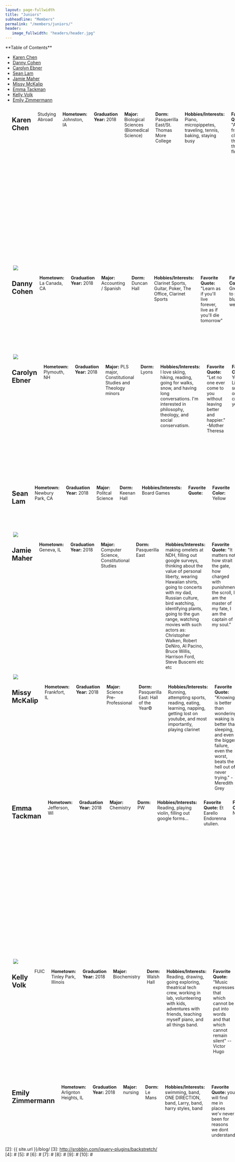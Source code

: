 ```yaml
---
layout: page-fullwidth
title: "Juniors"
subheadline: "Members"
permalink: "/members/juniors/"
header:
   image_fullwidth: "headers/header.jpg"
---
```

<div class="row">
<div class="medium-4 medium-push-8 columns" markdown="1">
<div class="panel radius" markdown="1">
**Table of Contents**

* <a href="#karen_chen">Karen Chen</a>
* <a href="#danny_cohen">Danny Cohen</a>
* <a href="#carolyn_ebner">Carolyn Ebner</a>
* <a href="#sean_lam">Sean Lam</a>
* <a href="#jamie_maher">Jamie Maher</a>
* <a href="#missy_mckalip">Missy McKalip</a>
* <a href="#emma_tackman">Emma Tackman</a>
* <a href="#kelly_volk">Kelly Volk</a>
* <a href="#emily_zimmermann">Emily Zimmermann</a>
</div>
</div><!-- /.medium-4.columns -->



<div class="medium-8 medium-pull-4 columns" markdown="1">
<a name="karen_chen"></a> 

## Karen Chen
Studying Abroad

**Hometown:** Johnston, IA

**Graduation Year:** 2018

**Major:** Biological Sciences (Biomedical Science)

**Dorm:** Pasquerilla East/St. Thomas More College

**Hobbies/Interests:** Piano, micropippetes, traveling, tennis, baking, staying busy

**Favorite Quote:** "A bit of fragrance clings to the hand that gives flowers"

**Favorite Color:** Purple

**Interesting Fact(s):** My dad and I arrived on campus at Notre Dame 20 years apart on the same exact date! Also, you may think I have the ability to be invisible since you won't see me around, but actually, I'll just be across the world in Australia.

**Future Plans:** Medical School--fingers crossed!!

**Dream Job:** Chinese Variety Show MC

**Favorite Song:** Can't Take My Eyes Off You

**Favorite Place on Campus:** That spot where you're walking across God Quad and the dome becomes perfectly centered

**Favorite Band Memory:** Pre-international tour band concert when KD proclaimed that we were going to go "commando" instead of going "rogue."



</div><!-- /.medium-8.columns -->
</div>










<div class="row">
<div class="medium-4 medium-push-8 columns" markdown="1"> 
&nbsp;

<img src="{{ site.url }}/images/bios/danny.jpg">
</div><!-- /.medium-4.columns -->
<div class="medium-8 medium-pull-4 columns" markdown="1">
<a name="danny_cohen"></a> 

## Danny Cohen

**Hometown:** La Canada, CA

**Graduation Year:** 2018

**Major:** Accounting / Spanish

**Dorm:** Duncan Hall

**Hobbies/Interests:** Clarinet Sports, Guitar, Poker, The Office, Clarinet Sports

**Favorite Quote:** "Learn as if you'll live forever, live as if you'll die tomorrow"

**Favorite Color:** Green to see, blue to wear

**Interesting Fact(s):** Identical twin I am

**Future Plans:** Work hard, get buckets, and retire in Newport Beach, California.

**Dream Job:** Own and run my own restaurant. Or CFO for the Boston Red Sox.

**Favorite Song:** Sparks Fly by T-Swizzle or anything from Hamilton

**Favorite Place on Campus:** Rolfs Gymnasium, The spot where Howard, Morrisey, and Lyons intersect, or 728 Pasquerilla East Hall.

**Favorite Band Memory:** Marching into Fenway Park, or beating USC at home last year.



</div><!-- /.medium-8.columns -->
</div>




<div class="row">
<div class="medium-4 medium-push-8 columns" markdown="1"> 
&nbsp;

<img src="{{ site.url }}/images/bios/carolyn.jpg">
</div><!-- /.medium-4.columns -->
<div class="medium-8 medium-pull-4 columns" markdown="1">
<a name="carolyn_ebner"></a> 

## Carolyn Ebner

**Hometown:** Plymouth, NH

**Graduation Year:** 2018

**Major:** PLS major, Constitutional Studies and Theology minors

**Dorm:** Lyons

**Hobbies/Interests:** I love skiing, hiking, reading, going for walks, snow, and having long conversations. I'm interested in philosophy, theology, and social conservatism.

**Favorite Quote:** "Let no one ever come to you without leaving better and happier." -Mother Theresa

**Favorite Color:** Yellow. Like a sunshine or creamy yellow. 

**Interesting Fact(s):** I did ski jumping in high school.

**Future Plans:** Probably teaching or grad school. 

**Dream Job:** School for life. 

**Favorite Song:** The greatest of all fight songs, the Notre Dame Victory March. But seriously, this is a hard question and the answer depends on the day. 

**Favorite Place on Campus:** The Basilica or Lyons chapel. 

**Favorite Band Memory:** Standing at attention in tunnel ND formation and hearing, "fans, take a stand, you are now live across the nation."




</div><!-- /.medium-8.columns -->
</div>







<div class="row">
<div class="medium-4 medium-push-8 columns" markdown="1"> 
</div><!-- /.medium-4.columns -->
<div class="medium-8 medium-pull-4 columns" markdown="1">
<a name="sean_lam"></a> 

## Sean Lam

**Hometown:** Newbury Park, CA

**Graduation Year:** 2018

**Major:** Politcal Science

**Dorm:** Keenan Hall

**Hobbies/Interests:** Board Games

**Favorite Quote:**

**Favorite Color:** Yellow

**Interesting Fact(s):**

**Future Plans:**

**Dream Job:**

**Favorite Song:** Hallelujah (Panic! At the Disco)

**Favorite Place on Campus:** LaFortune

**Favorite Band Memory:** Playing at this year's bowl game.


</div><!-- /.medium-8.columns -->
</div>






<div class="row">
<div class="medium-4 medium-push-8 columns" markdown="1"> 
&nbsp;

<img src="{{ site.url }}/images/bios/jamie.jpg">
</div><!-- /.medium-4.columns -->
<div class="medium-8 medium-pull-4 columns" markdown="1">
<a name="jamie_maher"></a> 

## Jamie Maher

**Hometown:** Geneva, IL

**Graduation Year:** 2018

**Major:** Computer Science, Constitutional Studies

**Dorm:** Pasquerilla East

**Hobbies/Interests:** making omelets at NDH, filling out google surveys, thinking about the value of personal liberty, wearing Hawaiian shirts, going to concerts with my dad, Russian culture, bird watching, identifying plants, going to the gun range, watching movies with such actors as: Christopher Walken, Robert DeNiro, Al Pacino, Bruce Willis, Harrison Ford, Steve Buscemi etc etc

**Favorite Quote:** "It matters not how strait the gate, how charged with punishments the scroll, I am the master of my fate, I am the captain of my soul."

**Favorite Color:** #169DB5

**Interesting Fact(s):** I watch The Godfather every Christmas, as per the longstanding tradition in my household. I've also met a 2016 presidential candidate, Gary Johnson.

**Future Plans:** I would like to work in the world of computer security. Specifically in defense against cyber terrorism.

**Dream Job:** The first woman president 😉

**Favorite Song:** ["Money for Nothing"](https://www.youtube.com/watch?v=lAD6Obi7Cag) by Dire Straits, ["Simple Man"](https://www.youtube.com/watch?v=4z3gkq_gWL4) by Lynyrd Lkynyrd, ["Dirty World"](https://www.youtube.com/watch?v=tjjn3qYhwaU) by The Traveling Wilburys. Really anything classified as "dad rock".

**Favorite Place on Campus:** Benches in front of the dome, the courtyard inside of Hayes-Healey/Hurley, North Dining Hall

**Favorite Band Memory:** Gameday brunch!

 

</div><!-- /.medium-8.columns -->
</div>






<div class="row">
<div class="medium-4 medium-push-8 columns" markdown="1"> 
&nbsp;

<img src="{{ site.url }}/images/bios/missy.jpg">
</div><!-- /.medium-4.columns -->
<div class="medium-8 medium-pull-4 columns" markdown="1">
<a name="missy_mckalip"></a> 

## Missy McKalip

**Hometown:** Frankfort, IL

**Graduation Year:** 2018

**Major:** Science Pre-Professional

**Dorm:** Pasquerilla East: Hall of the Year©

**Hobbies/Interests:**  Running, attempting sports, reading, eating, learning, napping, getting lost on youtube, and most importantly, playing clarinet

**Favorite Quote:** "Knowing is better than wondering, waking is better than sleeping, and even the biggest failure, even the worst, beats the hell out of never trying." -Meredith Grey 

**Favorite Color:** Blue

**Interesting Fact(s):** I have run two marathons and a handful of half marathons. 

**Future Plans:**  After graduation, I plan to attend medical school and become a surgeon. Also, I really want to get a puppy. 

**Dream Job:** See above ;)

**Favorite Place on Campus:** The grotto late at night and the swing in front of Sorin






</div><!-- /.medium-8.columns -->
</div>



<div class="row">
<div class="medium-4 medium-push-8 columns" markdown="1"> 
</div><!-- /.medium-4.columns -->
<div class="medium-8 medium-pull-4 columns" markdown="1">
<a name="emma_tackman"></a> 

## Emma Tackman

**Hometown:** Jefferson, WI

**Graduation Year:** 2018

**Major:** Chemistry

**Dorm:** PW

**Hobbies/Interests:** Reading, playing violin, filling out google forms...

**Favorite Quote:** Et Earello Endorenna utulien.

**Favorite Color:** Navy

**Interesting Fact(s):** I was found in a cardboard box in China somewhere when I was 3 days old.

**Future Plans:** Work in a semi-chemistry related field out of college, get promoted to middle management and then lag in my professional career progression, possibly get shunted between departments before a quiet and possibly dull retirement in the countryside of New Hampshire with my 2 cats

**Dream Job:**

**Favorite Song:**

**Favorite Place on Campus:**

**Favorite Band Memory:**


</div><!-- /.medium-8.columns -->
</div>





<div class="row">
<div class="medium-4 medium-push-8 columns" markdown="1"> 
&nbsp;

<img src="{{ site.url }}/images/bios/kelly.jpg">
</div><!-- /.medium-4.columns -->
<div class="medium-8 medium-pull-4 columns" markdown="1">
<a name="kelly_volk"></a> 

## Kelly Volk
FUIC

**Hometown:** Tinley Park, Illinois

**Graduation Year:** 2018

**Major:** Biochemistry

**Dorm:** Walsh Hall

**Hobbies/Interests:** Reading, drawing, going exploring, theatrical tech crew, working in lab, volunteering with kids, adventures with friends, teaching myself piano, and all things band.

**Favorite Quote:** "Music expresses that which cannot be put into words and that which cannot remain silent" -- Victor Hugo

**Favorite Color:** Red and Blue

**Interesting Fact(s):** Sometimes I have perceptions of colors in letters, numbers, and music. Each number has its own color, but not all of the letters.

**Future Plans:** Go to grad school, get caught up in some fascinating research project, then eventually save the world a little bit after making some medically significant discoveries. 

**Dream Job:**

**Favorite Song:**

**Favorite Place on Campus:**

**Favorite Band Memory:**


</div><!-- /.medium-8.columns -->
</div>





<div class="row">
<div class="medium-4 medium-push-8 columns" markdown="1"> 
</div><!-- /.medium-4.columns -->
<div class="medium-8 medium-pull-4 columns" markdown="1">
<a name="emily_zimmermann"></a> 

## Emily Zimmermann

**Hometown:** Arlignton Heights, IL

**Graduation Year:** 2018

**Major:** nursing

**Dorm:** Le Mans

**Hobbies/Interests:** swimming, band,  ONE DIRECTION, band, Larry, band, harry styles, band

**Favorite Quote:** you will find me in places we'v never been for reasons we dont understand 

**Favorite Color:** greeny/blue

**Interesting Fact(s):** i can swallow the goldfish snacks whole

**Future Plans:** getting a job

**Dream Job:** nurse in NICU/performer at Disney World 

**Favorite Song:** Where do broken hearts go by one direction 

**Favorite Place on Campus:** at SMC my room at ND missys room 

**Favorite Band Memory:** going to PITT with sorin's band 






</div><!-- /.medium-8.columns -->
</div><!-- /.row -->

 [1]: http://kramdown.gettalong.org/converter/html.html#toc
 [2]: {{ site.url }}/blog/
 [3]: http://srobbin.com/jquery-plugins/backstretch/
 [4]: #
 [5]: #
 [6]: #
 [7]: #
 [8]: #
 [9]: #
 [10]: #

